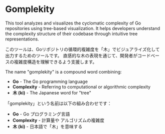 # Gomplekity

This tool analyzes and visualizes the cyclomatic complexity of Go repositories using tree-based visualization.
It helps developers understand the complexity structure of their codebase through intuitive tree representations.

このツールは、Goリポジトリの循環的複雑度を「木」でビジュアライズ化して出力するためのツールです。
直感的な木の表現を通じて、開発者がコードベースの複雑度構造を理解できるよう支援します。

The name "gomplekity" is a compound word combining:
- **Go** - The Go programming language
- **Complexity** - Referring to computational or algorithmic complexity
- **木 (ki)** - The Japanese word for "tree"

「gomplekity」という名前は以下の組み合わせです：
- **Go** - Go プログラミング言語
- **Complexity** - 計算量や アルゴリズムの複雑度
- **木 (ki)** - 日本語で「木」を意味する
